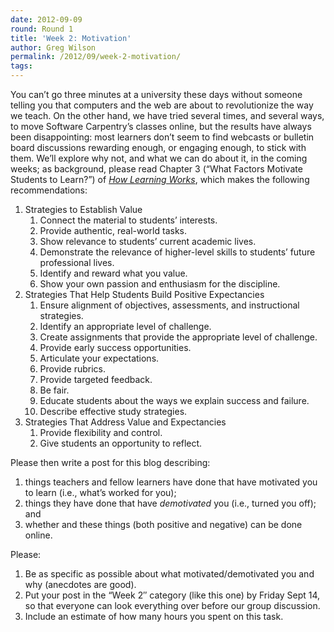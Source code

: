 ```yaml
---
date: 2012-09-09
round: Round 1
title: 'Week 2: Motivation'
author: Greg Wilson
permalink: /2012/09/week-2-motivation/
tags:
---
```

You can&#8217;t go three minutes at a university these days without someone telling you that computers and the web are about to revolutionize the way we teach. On the other hand, we have tried several times, and several ways, to move Software Carpentry&#8217;s classes online, but the results have always been disappointing: most learners don&#8217;t seem to find webcasts or bulletin board discussions rewarding enough, or engaging enough, to stick with them. We&#8217;ll explore why not, and what we can do about it, in the coming weeks; as background, please read Chapter 3 (&#8220;What Factors Motivate Students to Learn?&#8221;) of *[How Learning Works][1]*, which makes the following recommendations:

1.  Strategies to Establish Value 
    1.  Connect the material to students&#8217; interests.
    2.  Provide authentic, real-world tasks.
    3.  Show relevance to students&#8217; current academic lives.
    4.  Demonstrate the relevance of higher-level skills to students&#8217; future professional lives.
    5.  Identify and reward what you value.
    6.  Show your own passion and enthusiasm for the discipline.
2.  Strategies That Help Students Build Positive Expectancies 
    1.  Ensure alignment of objectives, assessments, and instructional strategies.
    2.  Identify an appropriate level of challenge.
    3.  Create assignments that provide the appropriate level of challenge.
    4.  Provide early success opportunities.
    5.  Articulate your expectations.
    6.  Provide rubrics.
    7.  Provide targeted feedback.
    8.  Be fair.
    9.  Educate students about the ways we explain success and failure.
    10. Describe effective study strategies.
3.  Strategies That Address Value and Expectancies 
    1.  Provide flexibility and control.
    2.  Give students an opportunity to reflect.

Please then write a post for this blog describing:

1.  things teachers and fellow learners have done that have motivated you to learn (i.e., what&#8217;s worked for you);
2.  things they have done that have *demotivated* you (i.e., turned you off); and
3.  whether and these things (both positive and negative) can be done online.

Please:

1.  Be as specific as possible about what motivated/demotivated you and why (anecdotes are good).
2.  Put your post in the &#8220;Week 2&#8243; category (like this one) by Friday Sept 14, so that everyone can look everything over before our group discussion.
3.  Include an estimate of how many hours you spent on this task.

 [1]: http://www.amazon.com/How-Learning-Works-Research-Based-Jossey-Bass/dp/0470484101/

